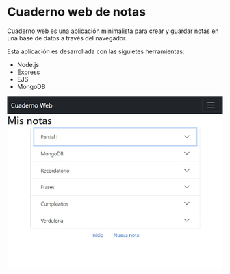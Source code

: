 # Cuaderno web de notas

Cuaderno web es una aplicación minimalista para crear y guardar notas en una base de datos a través del navegador.

Esta aplicación es desarrollada con las siguietes herramientas:
- Node.js
- Express
- EJS
- MongoDB

![Captura cuaderno web](public/resources/Captura.jpg)